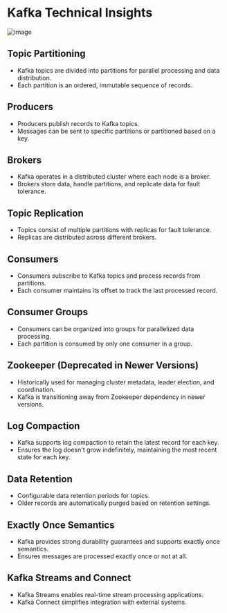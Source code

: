 # Kafka Technical Insights

![image](https://www.tutorialspoint.com/apache_kafka/images/cluster_architecture.jpg)

## Topic Partitioning

- Kafka topics are divided into partitions for parallel processing and data distribution.
- Each partition is an ordered, immutable sequence of records.

## Producers

- Producers publish records to Kafka topics.
- Messages can be sent to specific partitions or partitioned based on a key.

## Brokers

- Kafka operates in a distributed cluster where each node is a broker.
- Brokers store data, handle partitions, and replicate data for fault tolerance.

## Topic Replication

- Topics consist of multiple partitions with replicas for fault tolerance.
- Replicas are distributed across different brokers.

## Consumers

- Consumers subscribe to Kafka topics and process records from partitions.
- Each consumer maintains its offset to track the last processed record.

## Consumer Groups

- Consumers can be organized into groups for parallelized data processing.
- Each partition is consumed by only one consumer in a group.

## Zookeeper (Deprecated in Newer Versions)

- Historically used for managing cluster metadata, leader election, and coordination.
- Kafka is transitioning away from Zookeeper dependency in newer versions.

## Log Compaction

- Kafka supports log compaction to retain the latest record for each key.
- Ensures the log doesn't grow indefinitely, maintaining the most recent state for each key.

## Data Retention

- Configurable data retention periods for topics.
- Older records are automatically purged based on retention settings.

## Exactly Once Semantics

- Kafka provides strong durability guarantees and supports exactly once semantics.
- Ensures messages are processed exactly once or not at all.

## Kafka Streams and Connect

- Kafka Streams enables real-time stream processing applications.
- Kafka Connect simplifies integration with external systems.
